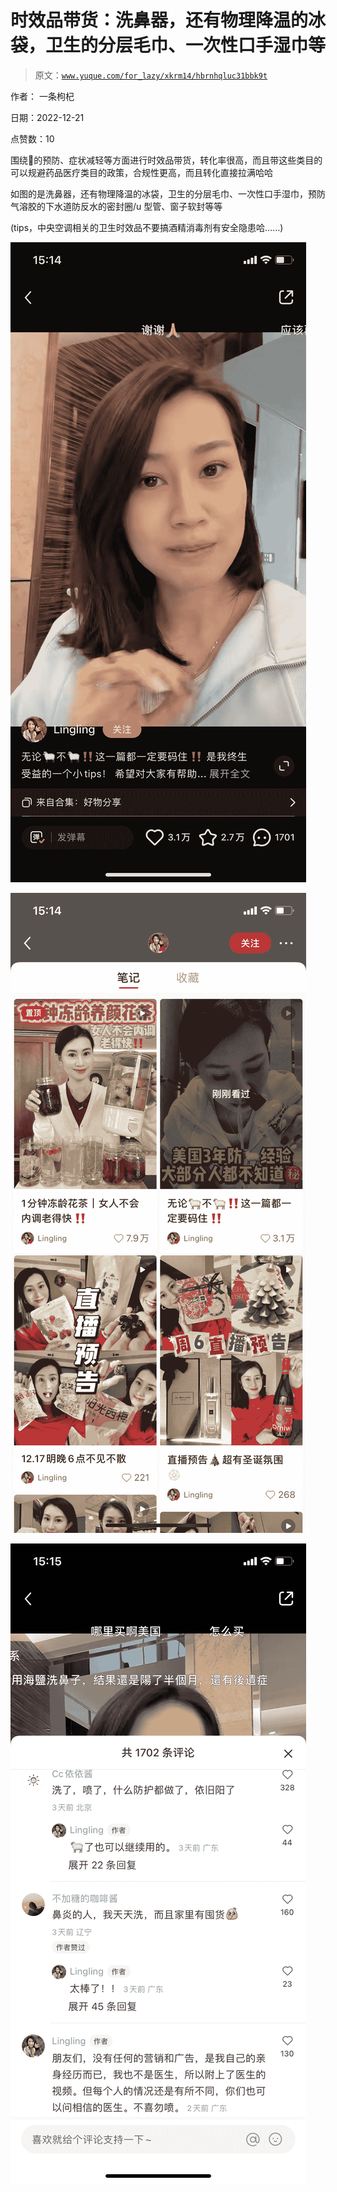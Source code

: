 # 时效品带货：洗鼻器，还有物理降温的冰袋，卫生的分层毛巾、一次性口手湿巾等

> 原文：[`www.yuque.com/for_lazy/xkrm14/hbrnhqluc31bbk9t`](https://www.yuque.com/for_lazy/xkrm14/hbrnhqluc31bbk9t)

作者： 一条枸杞

日期：2022-12-21

点赞数：10

围绕🐑的预防、症状减轻等方面进行时效品带货，转化率很高，而且带这些类目的可以规避药品医疗类目的政策，合规性更高，而且转化直接拉满哈哈

如图的是洗鼻器，还有物理降温的冰袋，卫生的分层毛巾、一次性口手湿巾，预防气溶胶的下水道防反水的密封圈/u 型管、窗子软封等等

(tips，中央空调相关的卫生时效品不要搞酒精消毒剂有安全隐患哈……)

![](img/c90dc1992daac0d31fe4b75cb3fffb5d.png)

![](img/18a9503a47d47a474cf894e992e8782f.png)

![](img/3fab8be2610cec57a1e751c3b8766bd7.png)


